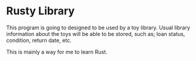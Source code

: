 # Rusty Library

This program is going to designed to be used by a toy library. Usual library information about the toys will be able to be stored, such as; loan status, condition, return date, etc.

This is mainly a way for me to learn Rust.
